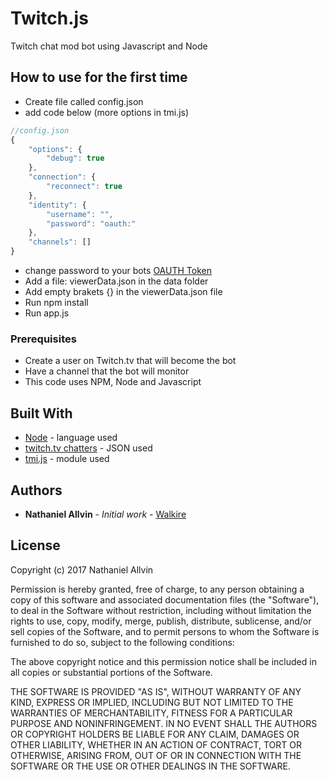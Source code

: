 # Twitch.js

Twitch chat mod bot using Javascript and Node

## How to use for the first time

* Create file called config.json
* add code below (more options in tmi.js)
```javascript
//config.json
{
    "options": {
        "debug": true
    },
    "connection": {
        "reconnect": true
    },
    "identity": {
        "username": "",
        "password": "oauth:"
    },
    "channels": []
}
```
* change password to your bots [OAUTH Token](https://twitchapps.com/tmi/)
* Add a file: viewerData.json in the data folder
* Add empty brakets {} in the viewerData.json file
* Run npm install
* Run app.js


### Prerequisites

* Create a user on Twitch.tv that will become the bot
* Have a channel that the bot will monitor
* This code uses NPM, Node and Javascript

## Built With

* [Node](https://nodejs.org/en/) - language used
* [twitch.tv chatters](http://tmi.twitch.tv/group/user/chatters/chatters) - JSON used
* [tmi.js](https://docs.tmijs.org/) - module used

## Authors

* **Nathaniel Allvin** - *Initial work* - [Walkire](https://github.com/Walkire)

## License

Copyright (c) 2017 Nathaniel Allvin

Permission is hereby granted, free of charge, to any person obtaining a copy of this software and associated documentation files 
(the "Software"), to deal in the Software without restriction, including without limitation the rights to use, copy, modify, merge, 
publish, distribute, sublicense, and/or sell copies of the Software, and to permit persons to whom the Software is furnished to do so, 
subject to the following conditions:

The above copyright notice and this permission notice shall be included in all copies or substantial portions of the Software.

THE SOFTWARE IS PROVIDED "AS IS", WITHOUT WARRANTY OF ANY KIND, EXPRESS OR IMPLIED, INCLUDING BUT NOT LIMITED TO THE WARRANTIES OF 
MERCHANTABILITY, FITNESS FOR A PARTICULAR PURPOSE AND NONINFRINGEMENT. IN NO EVENT SHALL THE AUTHORS OR COPYRIGHT HOLDERS BE 
LIABLE FOR ANY CLAIM, DAMAGES OR OTHER LIABILITY, WHETHER IN AN ACTION OF CONTRACT, TORT OR OTHERWISE, ARISING FROM, OUT OF OR 
IN CONNECTION WITH THE SOFTWARE OR THE USE OR OTHER DEALINGS IN THE SOFTWARE.
